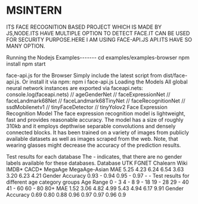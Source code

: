 # MSINTERN
ITS FACE RECOGNITION BASED PROJECT WHICH IS MADE BY JS,NODE.ITS HAVE MULTIPLE OPTION TO DETECT FACE.IT CAN BE USED FOR SECURITY PURPOSE.HERE I AM USING FACE-API.JS API.ITS HAVE SO MANY OPTION. 


Running the Nodejs Examples------- 
cd examples/examples-browser
npm install
npm start 



face-api.js for the Browser Simply include the latest script from dist/face-api.js.  Or install it via npm:  npm i face-api.js  Loading the Models All global neural network instances are exported via faceapi.nets:  console.log(faceapi.nets) // ageGenderNet // faceExpressionNet // faceLandmark68Net // faceLandmark68TinyNet // faceRecognitionNet // ssdMobilenetv1 // tinyFaceDetector // tinyYolov2  Face Expression Recognition Model The face expression recognition model is lightweight, fast and provides reasonable accuracy. The model has a size of roughly 310kb and it employs depthwise separable convolutions and densely connected blocks. It has been trained on a variety of images from publicly available datasets as well as images scraped from the web. Note, that wearing glasses might decrease the accuracy of the prediction results.  





Test results for each database The - indicates, that there are no gender labels available for these databases.  Database UTK FGNET Chalearn Wiki IMDB* CACD* MegaAge MegaAge-Asian MAE 5.25 4.23 6.24 6.54 3.63 3.20 6.23 4.21 Gender Accuracy 0.93 - 0.94 0.95 - 0.97 - - Test results for different age category groups Age Range 0 - 3 4 - 8 9 - 18 19 - 28 29 - 40 41 - 60 60 - 80 80+ MAE 1.52 3.06 4.82 4.99 5.43 4.94 6.17 9.91 Gender Accuracy 0.69 0.80 0.88 0.96 0.97 0.97 0.96 0.9
